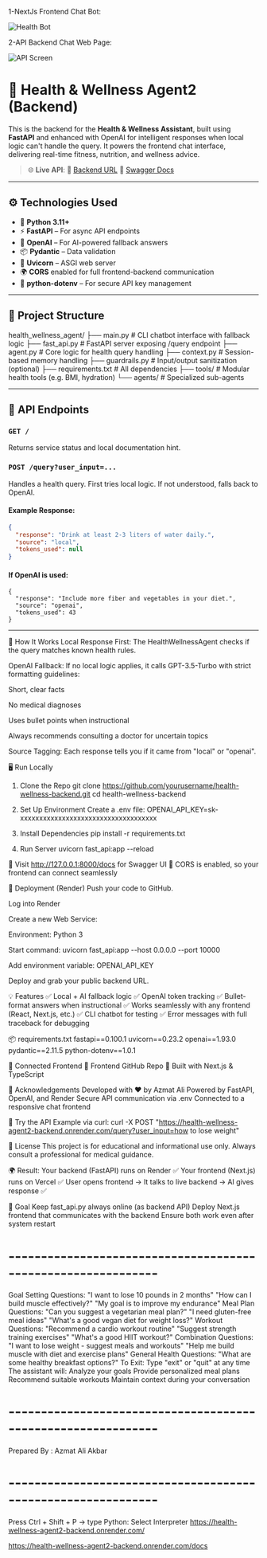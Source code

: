 
1-NextJs Frontend Chat Bot:

![Health Bot](/public/chat1.png)

2-API Backend Chat Web Page:

![API Screen](/public/chat2.png)


# 🧠 Health & Wellness Agent2 (Backend)

This is the backend for the **Health & Wellness Assistant**, built using **FastAPI** and enhanced with OpenAI for intelligent responses when local logic can't handle the query. It powers the frontend chat interface, delivering real-time fitness, nutrition, and wellness advice.

> 🌐 **Live API**:
> 🔗 [Backend URL](https://health-wellness-agent2-backend.onrender.com)
> 🔧 [Swagger Docs](https://health-wellness-agent2-backend.onrender.com/docs)

---

## ⚙️ Technologies Used

- 🐍 **Python 3.11+**
- ⚡ **FastAPI** – For async API endpoints
- 🔐 **OpenAI** – For AI-powered fallback answers
- 📦 **Pydantic** – Data validation
- 🧪 **Uvicorn** – ASGI web server
- 🌍 **CORS** enabled for full frontend-backend communication
- 🔐 **python-dotenv** – For secure API key management

---

## 📁 Project Structure
health_wellness_agent/
├── main.py # CLI chatbot interface with fallback logic
├── fast_api.py # FastAPI server exposing /query endpoint
├── agent.py # Core logic for health query handling
├── context.py # Session-based memory handling
├── guardrails.py # Input/output sanitization (optional)
├── requirements.txt # All dependencies
├── tools/ # Modular health tools (e.g. BMI, hydration)
└── agents/ # Specialized sub-agents

---

## 🔌 API Endpoints

### `GET /`
Returns service status and local documentation hint.

### `POST /query?user_input=...`
Handles a health query. First tries local logic. If not understood, falls back to OpenAI.

#### Example Response:
```json
{
  "response": "Drink at least 2-3 liters of water daily.",
  "source": "local",
  "tokens_used": null
}

```
#### If OpenAI is used:
```
{
  "response": "Include more fiber and vegetables in your diet.",
  "source": "openai",
  "tokens_used": 43
}

```
---

🧠 How It Works
Local Response First:
The HealthWellnessAgent checks if the query matches known health rules.

OpenAI Fallback:
If no local logic applies, it calls GPT-3.5-Turbo with strict formatting guidelines:

Short, clear facts

No medical diagnoses

Uses bullet points when instructional

Always recommends consulting a doctor for uncertain topics

Source Tagging:
Each response tells you if it came from "local" or "openai".

🖥️ Run Locally
1. Clone the Repo
git clone https://github.com/yourusername/health-wellness-backend.git
cd health-wellness-backend

2. Set Up Environment
Create a .env file:
OPENAI_API_KEY=sk-xxxxxxxxxxxxxxxxxxxxxxxxxxxxxxxxxxxx


3. Install Dependencies
pip install -r requirements.txt

4. Run Server
uvicorn fast_api:app --reload

🔗 Visit http://127.0.0.1:8000/docs for Swagger UI
📡 CORS is enabled, so your frontend can connect seamlessly

🚀 Deployment (Render)
Push your code to GitHub.

Log into Render

Create a new Web Service:

Environment: Python 3

Start command: uvicorn fast_api:app --host 0.0.0.0 --port 10000

Add environment variable: OPENAI_API_KEY

Deploy and grab your public backend URL.

💡 Features
✅ Local + AI fallback logic
✅ OpenAI token tracking
✅ Bullet-format answers when instructional
✅ Works seamlessly with any frontend (React, Next.js, etc.)
✅ CLI chatbot for testing
✅ Error messages with full traceback for debugging

📦 requirements.txt
fastapi==0.100.1
uvicorn==0.23.2
openai==1.93.0
pydantic==2.11.5
python-dotenv==1.0.1


🤝 Connected Frontend
🔗 Frontend GitHub Repo
💬 Built with Next.js & TypeScript

🙏 Acknowledgements
Developed with ❤️ by Azmat Ali
Powered by FastAPI, OpenAI, and Render
Secure API communication via .env
Connected to a responsive chat frontend

🧪 Try the API
Example via curl:
curl -X POST "https://health-wellness-agent2-backend.onrender.com/query?user_input=how to lose weight"


📜 License
This project is for educational and informational use only. Always consult a professional for medical guidance.

🌍 Result:
Your backend (FastAPI) runs on Render ✅
Your frontend (Next.js) runs on Vercel ✅
User opens frontend → It talks to live backend → AI gives response ✅

🎯 Goal
Keep fast_api.py always online (as backend API)
Deploy Next.js frontend that communicates with the backend
Ensure both work even after system restart
# -------------------------------------------------------------
 Goal Setting Questions:
 "I want to lose 10 pounds in 2 months"
 "How can I build muscle effectively?"
 "My goal is to improve my endurance"
 Meal Plan Questions:
 "Can you suggest a vegetarian meal plan?"
 "I need gluten-free meal ideas"
 "What's a good vegan diet for weight loss?"
 Workout Questions:
 "Recommend a cardio workout routine"
 "Suggest strength training exercises"
 "What's a good HIIT workout?"
 Combination Questions:
 "I want to lose weight - suggest meals and workouts"
 "Help me build muscle with diet and exercise plans"
 General Health Questions:
 "What are some healthy breakfast options?"
 To Exit:
 Type "exit" or "quit" at any time
 The assistant will:
 Analyze your goals
 Provide personalized meal plans
 Recommend suitable workouts
 Maintain context during your conversation

# -------------------------------------------------------------

Prepared By : Azmat Ali Akbar

# -------------------------------------------------------------
Press Ctrl + Shift + P → type Python: Select Interpreter
https://health-wellness-agent2-backend.onrender.com/

https://health-wellness-agent2-backend.onrender.com/docs